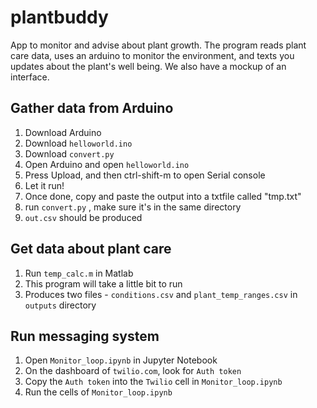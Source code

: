# plantbuddy
App to monitor and advise about plant growth. The program reads plant care data, uses an arduino to monitor the environment, and texts you updates about the plant's well being. We also have a mockup of an interface.


## Gather data from Arduino

1. Download Arduino
2. Download `helloworld.ino`
3. Download `convert.py`
4. Open Arduino and open `helloworld.ino`
5. Press Upload, and then ctrl-shift-m to open Serial console
6. Let it run!
7. Once done, copy and paste the output into a txtfile called "tmp.txt"
8. run `convert.py` , make sure it's in the same directory
9. `out.csv` should be produced


## Get data about plant care

1. Run `temp_calc.m` in Matlab
2. This program will take a little bit to run
3. Produces two files - `conditions.csv` and `plant_temp_ranges.csv` in `outputs` directory


## Run messaging system

1. Open `Monitor_loop.ipynb` in Jupyter Notebook
2. On the dashboard of `twilio.com`, look for `Auth token`
3. Copy the `Auth token` into the `Twilio` cell in `Monitor_loop.ipynb`
4. Run the cells of `Monitor_loop.ipynb`
